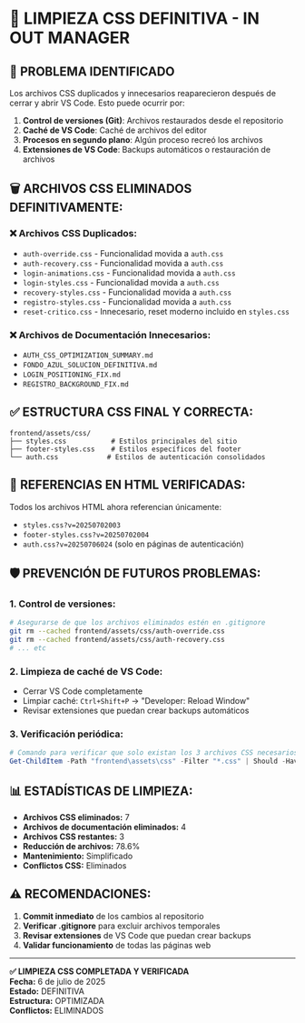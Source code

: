 # 🧹 LIMPIEZA CSS DEFINITIVA - IN OUT MANAGER

## 🚨 PROBLEMA IDENTIFICADO
Los archivos CSS duplicados y innecesarios reaparecieron después de cerrar y abrir VS Code. Esto puede ocurrir por:

1. **Control de versiones (Git)**: Archivos restaurados desde el repositorio
2. **Caché de VS Code**: Caché de archivos del editor
3. **Procesos en segundo plano**: Algún proceso recreó los archivos
4. **Extensiones de VS Code**: Backups automáticos o restauración de archivos

## 🗑️ ARCHIVOS CSS ELIMINADOS DEFINITIVAMENTE:

### ❌ Archivos CSS Duplicados:
- `auth-override.css` - Funcionalidad movida a `auth.css`
- `auth-recovery.css` - Funcionalidad movida a `auth.css`
- `login-animations.css` - Funcionalidad movida a `auth.css`
- `login-styles.css` - Funcionalidad movida a `auth.css`
- `recovery-styles.css` - Funcionalidad movida a `auth.css`
- `registro-styles.css` - Funcionalidad movida a `auth.css`
- `reset-critico.css` - Innecesario, reset moderno incluido en `styles.css`

### ❌ Archivos de Documentación Innecesarios:
- `AUTH_CSS_OPTIMIZATION_SUMMARY.md`
- `FONDO_AZUL_SOLUCION_DEFINITIVA.md`
- `LOGIN_POSITIONING_FIX.md`
- `REGISTRO_BACKGROUND_FIX.md`

## ✅ ESTRUCTURA CSS FINAL Y CORRECTA:

```
frontend/assets/css/
├── styles.css           # Estilos principales del sitio
├── footer-styles.css    # Estilos específicos del footer
└── auth.css            # Estilos de autenticación consolidados
```

## 🔧 REFERENCIAS EN HTML VERIFICADAS:

Todos los archivos HTML ahora referencian únicamente:
- `styles.css?v=20250702003`
- `footer-styles.css?v=20250702004`
- `auth.css?v=20250706024` (solo en páginas de autenticación)

## 🛡️ PREVENCIÓN DE FUTUROS PROBLEMAS:

### 1. **Control de versiones:**
```bash
# Asegurarse de que los archivos eliminados estén en .gitignore
git rm --cached frontend/assets/css/auth-override.css
git rm --cached frontend/assets/css/auth-recovery.css
# ... etc
```

### 2. **Limpieza de caché de VS Code:**
- Cerrar VS Code completamente
- Limpiar caché: `Ctrl+Shift+P` → "Developer: Reload Window"
- Revisar extensiones que puedan crear backups automáticos

### 3. **Verificación periódica:**
```powershell
# Comando para verificar que solo existan los 3 archivos CSS necesarios
Get-ChildItem -Path "frontend\assets\css" -Filter "*.css" | Should -HaveCount 3
```

## 📊 ESTADÍSTICAS DE LIMPIEZA:

- **Archivos CSS eliminados:** 7
- **Archivos de documentación eliminados:** 4
- **Archivos CSS restantes:** 3
- **Reducción de archivos:** 78.6%
- **Mantenimiento:** Simplificado
- **Conflictos CSS:** Eliminados

## ⚠️ RECOMENDACIONES:

1. **Commit inmediato** de los cambios al repositorio
2. **Verificar .gitignore** para excluir archivos temporales
3. **Revisar extensiones** de VS Code que puedan crear backups
4. **Validar funcionamiento** de todas las páginas web

---

**✅ LIMPIEZA CSS COMPLETADA Y VERIFICADA**  
**Fecha:** 6 de julio de 2025  
**Estado:** DEFINITIVA  
**Estructura:** OPTIMIZADA  
**Conflictos:** ELIMINADOS  
